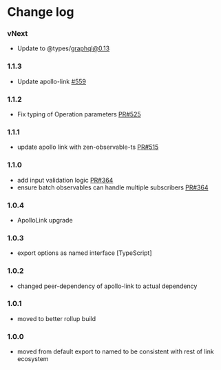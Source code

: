 # Change log

### vNext
- Update to @types/graphql@0.13

### 1.1.3
- Update apollo-link [#559](https://github.com/apollographql/apollo-link/pull/559)

### 1.1.2
- Fix typing of Operation parameters [PR#525](https://github.com/apollographql/apollo-link/pull/525)

### 1.1.1
- update apollo link with zen-observable-ts [PR#515](https://github.com/apollographql/apollo-link/pull/515)

### 1.1.0
- add input validation logic [PR#364](https://github.com/apollographql/apollo-link/pull/364)
- ensure batch observables can handle multiple subscribers [PR#364](https://github.com/apollographql/apollo-link/pull/364)

### 1.0.4
- ApolloLink upgrade

### 1.0.3
- export options as named interface [TypeScript]

### 1.0.2
- changed peer-dependency of apollo-link to actual dependency

### 1.0.1
- moved to better rollup build

### 1.0.0
- moved from default export to named to be consistent with rest of link ecosystem
